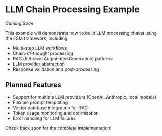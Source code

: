 # LLM Chain Processing Example

*Coming Soon*

This example will demonstrate how to build LLM processing chains using the FSM framework, including:

- Multi-step LLM workflows
- Chain-of-thought processing
- RAG (Retrieval Augmented Generation) patterns
- LLM provider abstraction
- Response validation and post-processing

## Planned Features

- Support for multiple LLM providers (OpenAI, Anthropic, local models)
- Flexible prompt templating
- Vector database integration for RAG
- Token usage monitoring and optimization
- Error handling for LLM failures

Check back soon for the complete implementation!